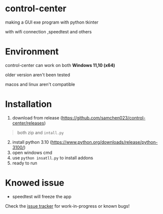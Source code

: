 # control-center

making a GUI exe program with python tkinter

with wifi connection ,speedtest and others
# Environment
control-center can work on both **Windows 11,10 (x64)**

older version aren't been tested 

macos and linux aren't compatible 

# Installation

1. download from release (https://github.com/samchen023/control-center/releases)
> both zip and `intall.py`
2. install python 3.10 (https://www.python.org/downloads/release/python-3100/)
3. open windows cmd
4. use `python insatll.py` to install addons 
5. ready to run

# Knowed issue

- speedtest will freeze the app 


Check the  [issue tracker](https://github.com/samchen023/control-center/issues)  for work-in-progress or known bugs!
